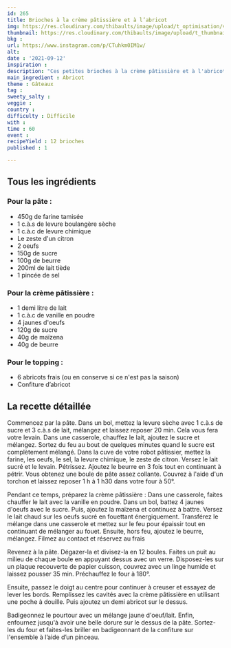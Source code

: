 ```yaml
---
id: 265
title: Brioches à la crème pâtissière et à l’abricot
img: https://res.cloudinary.com/thibaults/image/upload/t_optimisation/v1631462430/Recipes/20210912_brioche_abricot_creme.jpg
thumbnail: https://res.cloudinary.com/thibaults/image/upload/t_thumbnail_josie/v1631462430/Recipes/20210912_brioche_abricot_creme.jpg
bkg : 
url: https://www.instagram.com/p/CTuhkm0IM1w/
alt: 
date : '2021-09-12'
inspiration : 
description: "Ces petites brioches à la crème pâtissière et à l'abricot sont parfaites pour le goûter."
main_ingredient : Abricot
theme : Gâteaux
tag : 
sweety_salty : 
veggie : 
country : 
difficulty : Difficile
with : 
time : 60
event : 
recipeYield : 12 brioches
published : 1

---
```


## Tous les ingrédients
### Pour la pâte :
 - 450g de farine tamisée
 - 1 c.à.s de levure boulangère sèche
 - 1 c.à.c de levure chimique
 - Le zeste d'un citron
 - 2 oeufs
 - 150g de sucre
 - 100g de beurre
 - 200ml de lait tiède
 - 1 pincée de sel

### Pour la crème pâtissière :
 - 1 demi litre de lait
 - 1 c.à.c de vanille en poudre
 - 4 jaunes d'oeufs
 - 120g de sucre
 - 40g de maïzena
 - 40g de beurre

### Pour le topping : 
 - 6 abricots frais (ou en conserve si ce n'est pas la saison)
 - Confiture d’abricot

## La recette détaillée
Commencez par la pâte. Dans un bol, mettez la levure sèche avec 1 c.à.s de sucre et 3 c.à.s de lait, mélangez et laissez reposer 20 min. Cela vous fera votre levain. Dans une casserole, chauffez le lait, ajoutez le sucre et mélangez. Sortez du feu au bout de quelques minutes quand le sucre est complètement mélangé. Dans la cuve de votre robot pâtissier, mettez la farine, les oeufs, le sel, la levure chimique, le zeste de citron. Versez le lait sucré et le levain. Pétrissez. Ajoutez le beurre en 3 fois tout en continuant à pétrir. Vous obtenez une boule de pâte assez collante. Couvrez à l'aide d'un torchon et laissez reposer 1 h à 1 h30 dans votre four à 50°.

Pendant ce temps, préparez la crème pâtissière : Dans une casserole, faites chauffer le lait avec la vanille en poudre. Dans un bol, battez 4 jaunes d'oeufs avec le sucre. Puis, ajoutez la maïzena et continuez à battre. Versez le lait chaud sur les oeufs sucré en fouettant énergiquement. Transférez le mélange dans une casserole et mettez sur le feu pour épaissir tout en continuant de mélanger au fouet. Ensuite, hors feu, ajoutez le beurre, mélangez. Filmez au contact et réservez au frais

Revenez à la pâte. Dégazer-la et divisez-la en 12 boules. Faites un puit au milieu de chaque boule en appuyant dessus avec un verre. Disposez-les sur un plaque recouverte de papier cuisson, couvrez avec un linge humide et laissez pousser 35 min. Préchauffez le four à 180°.

Ensuite, passez le doigt au centre pour continuer à creuser et essayez de lever les bords. Remplissez les cavités avec la crème pâtissière en utilisant une poche à douille. Puis ajoutez un demi abricot sur le dessus.

Badigeonnez le pourtour avec un mélange jaune d'oeuf/lait. Enfin, enfournez jusqu'à avoir une belle dorure sur le dessus de la pâte. Sortez-les du four et faites-les briller en badigeonnant de la confiture sur l'ensemble à l’aide d’un pinceau.